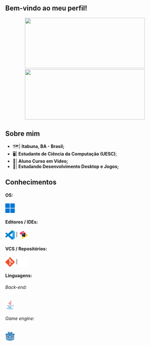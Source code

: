 ## Bem-vindo ao meu perfil!

<div align="center">
  <picture>
    <source
      srcset="https://github-readme-stats.vercel.app/api?username=ythmxz&locale=pt-br&show_icons=true&custom_title=Minhas+Estatísticas&hide_border=true&count_private=true&theme=github_dark"
      media="(prefers-color-scheme: dark)"
    />
    <source
      srcset="https://github-readme-stats.vercel.app/api?username=ythmxz&locale=pt-br&show_icons=true&custom_title=Minhas+Estatísticas&hide_border=true&count_private=true&theme=github_light"
      media="(prefers-color-scheme: light)"
    />
    <source
      srcset="https://github-readme-stats.vercel.app/api?username=ythmxz&locale=pt-br&show_icons=true&custom_title=Minhas+Estatísticas&hide_border=true&count_private=true&theme=transparent"
      media="(prefers-color-scheme: no-preference)"
    />
    <img
      width=380 height=160
      src="https://github-readme-stats.vercel.app/api?username=ythmxz&locale=pt-br&show_icons=true&custom_title=Minhas+Estatísticas&hide_border=true&count_private=true"
    />
  </picture>

  <picture>
    <source
      srcset="https://github-readme-stats.vercel.app/api/top-langs/?username=ythmxz&layout=compact&custom_title=Linguagens+Utilizadas&hide_border=true&count_private=true&theme=github_dark"
      media="(prefers-color-scheme: dark)"
    />
    <source
      srcset="https://github-readme-stats.vercel.app/api/top-langs/?username=ythmxz&layout=compact&custom_title=Linguagens+Utilizadas&hide_border=true&count_private=true&theme=github_light"
      media="(prefers-color-scheme: light)"
    />
    <source
      srcset="https://github-readme-stats.vercel.app/api/top-langs/?username=ythmxz&layout=compact&custom_title=Linguagens+Utilizadas&hide_border=true&count_private=true&theme=transparent"
      media="(prefers-color-scheme: no-preference)"
    />
    <img
      width=380 height=160
      src="https://github-readme-stats.vercel.app/api/top-langs/?username=ythmxz&layout=compact&custom_title=Linguagens+Utilizadas&hide_border=true&count_private=true"
    />
  </picture>
</div>

## Sobre mim

- 🗺️| **Itabuna, BA - Brasil;**
- 🖥️| **Estudante de Ciência da Computação (UESC)**;
- 💾| **Aluno Curso em Vídeo;**
- 📖| **Estudando Desenvolvimento Desktop e Jogos;**

## Conhecimentos

#### OS:

<a href="https://www.microsoft.com/windows/windows-11">
  <img align="center" alt="Windows 11" height="30" width="30" title="Windows 11" src="https://raw.githubusercontent.com/devicons/devicon/master/icons/windows11/windows11-original.svg">
</a>

#### Editores / IDEs:

<a href="https://code.visualstudio.com/"><img
    align="center" alt="VS Code" height="30" width="30" title="VS Code"
    src="https://raw.githubusercontent.com/devicons/devicon/master/icons/vscode/vscode-original.svg"
  /></a> |
<a href="https://jetbrains.com/idea">
  <img align="center" alt="JetBrains IDEs" height="30" width="30" title="JetBrains IDEs" src="https://raw.githubusercontent.com/devicons/devicon/refs/heads/master/icons/jetbrains/jetbrains-original.svg">
</a>

#### VCS / Repositórios:

<a href="https://git-scm.com/"><img
    align="center" alt="Git" height="30" width="30" title="Git"
    src="https://raw.githubusercontent.com/devicons/devicon/master/icons/git/git-original.svg"
  /></a> |
<a href="https//github.com/">
  <picture>
    <source
      srcset="https://raw.githubusercontent.com/devicons/devicon/master/icons/github/github-original.svg#gh-light-mode-only"
      media="(prefers-color-scheme: light)"
    />
    <source
      srcset="https://raw.githubusercontent.com/ythmxz/ythmxz/main/github-light-icon.svg#gh-dark-mode-only"
      media="(prefers-color-scheme: dark)"
    /><img
      align="center" alt="github" height="30" width="30" title="GitHub"
      src="https://raw.githubusercontent.com/ythmxz/ythmxz/main/github-light-icon.svg#gh-dark-mode-only"
    /></picture>
</a> 

#### Linguagens:

###### Back-end:
<a href="https://www.java.com/"><img
    align="center" alt="Java" height="30" width="30" title="Java"
    src="https://raw.githubusercontent.com/devicons/devicon/refs/heads/master/icons/java/java-original.svg"
  /></a>

###### Game engine:
<a href="https://godotengine.org/">
  <img
    align="center" alt="GDScript" height="30" width="30" title="Godot"
    src="https://raw.githubusercontent.com/devicons/devicon/refs/heads/master/icons/godot/godot-original.svg"
  />
</a>
